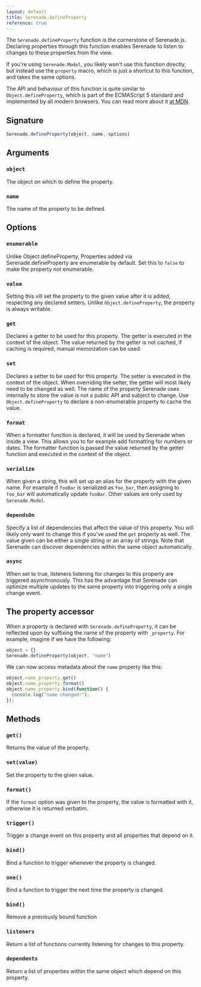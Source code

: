 ```yaml
---
layout: default
title: Serenade.defineProperty
reference: true
---
```


The `Serenade.defineProperty` function is the cornerstone of Serenade.js. Declaring
properties through this function enables Serenade to listen to changes to these
properties from the view.

If you're using `Serenade.Model`, you likely won't use this function directly,
but instead use the `property` macro, which is just a shortcut to this
function, and takes the same options.

The API and behaviour of this function is quite similar to `Object.defineProperty`,
which is part of the ECMAScript 5 standard and implemented by all modern browsers.
You can read more about it [at MDN](https://developer.mozilla.org/en-US/docs/JavaScript/Reference/Global_Objects/Object/defineProperty).

## Signature

``` javascript
Serenade.defineProperty(object, name, options)
```

## Arguments

### `object`

The object on which to define the property.

### `name`

The name of the property to be defined.

## Options

### `enumerable`

Unlike Object.defineProperty, Properties added via Serenade.defineProperty
are enumerable by default. Set this to `false` to make the property not
enumerable.

### `value`

Setting this vill set the property to the given value after it is added,
respecting any declared setters. Unlike `Object.defineProperty`, the property
is always writable.

### `get`

Declares a getter to be used for this property. The getter is executed in the
context of the object. The value returned by the getter is not cached, if
caching is required, manual memoization can be used.

### `set`

Declares a setter to be used for this property. The setter is executed in the
context of the object. When overriding the setter, the getter will most
likely need to be changed as well. The name of the property Serenade uses
internally to store the value is not a public API and subject to change. Use
`Object.defineProperty` to declare a non-enumerable property to cache the
value.

### `format`

When a formatter function is declared, it will be used by Serenade when
inside a view. This allows you to for example add formatting for numbers or
dates. The formatter function is passed the value returned by the getter
function and executed in the context of the object.

### `serialize`

When given a string, this will set up an alias for the property with the
given name. For example if `fooBar` is serialized as `foo_bar`, then
assigning to `foo_bar` will automatically update `fooBar`. Other values
are only used by `Serenade.Model`.

### `dependsOn`

Specify a list of dependencies that affect the value of this property. You
will likely only want to change this if you've used the `get` property as
well. The value given can be either a single string or an array of strings.
Note that Serenade can discover dependencies within the same object automatically.

### `async`

When set to true, listeners listening for changes to this property are
triggered asynchronously. This has the advantage that Serenade can optimize
multiple updates to the same property into triggering only a single change
event.

## The property accessor

When a property is declared with `Serenade.defineProperty`, it can be reflected
upon by suffixing the name of the property with `_property`. For example, imagine
if we have the following:

``` javascript
object = {}
Serenade.defineProperty(object, "name")
```

We can now access metadata about the `name` property like this:

``` javascript
object.name_property.get()
object.name_property.format()
object.name_property.bind(function() {
  console.log("name changed!");
});
```

## Methods

### `get()`

Returns the value of the property.

### `set(value)`

Set the property to the given value.

### `format()`

If the `format` option was given to the property, the value is formatted with
it, otherwise it is returned verbatim.

### `trigger()`

Trigger a change event on this property and all properties that depend on it.

### `bind()`

Bind a function to trigger whenever the property is changed.

### `one()`

Bind a function to trigger the next time the property is changed.

### `bind()`

Remove a previously bound function

### `listeners`

Return a list of functions currently listening for changes to this property.

### `dependents`

Return a list of properties within the same object which depend on this
property.
